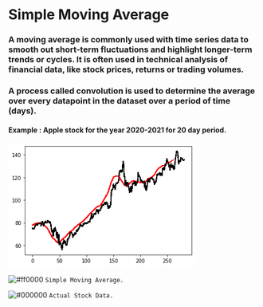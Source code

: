 # **Simple Moving Average**

### A moving average is commonly used with time series data to smooth out short-term fluctuations and highlight longer-term trends or cycles. It is often used in technical analysis of financial data, like stock prices, returns or trading volumes.
### A process called convolution is used to determine the average over every datapoint in the dataset over a period of time (days).
#### Example : Apple stock for the year 2020-2021 for 20 day period.
![alt text](https://github.com/NadeemSB/Finance/blob/main/sma.png?raw=true)

![#ff0000](https://via.placeholder.com/15/ff0000/000000?text=+) `Simple Moving Average.`

![#000000](https://via.placeholder.com/15/000000/000000?text=+) `Actual Stock Data.`
